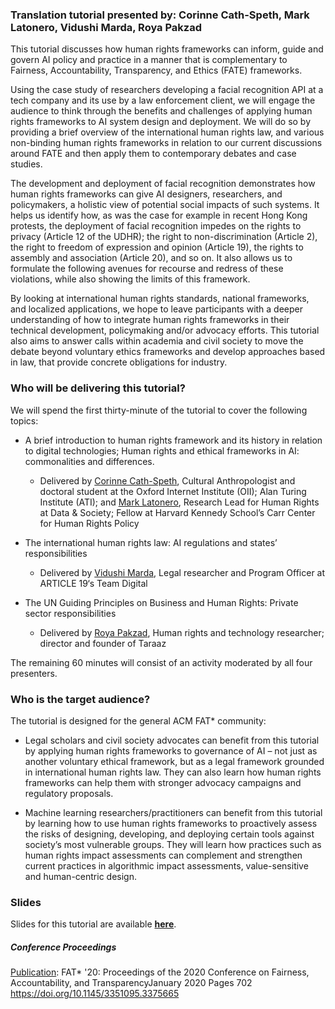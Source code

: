 
### Translation tutorial presented by: Corinne Cath-Speth, Mark Latonero, Vidushi Marda, Roya Pakzad

This tutorial discusses how human rights frameworks can inform, guide and govern AI policy and practice in a manner that is complementary to Fairness, Accountability, Transparency, and Ethics (FATE) frameworks. 

Using the case study of researchers developing a facial recognition API at a tech company and its use by a law enforcement client, we will engage the audience to think through the benefits and challenges of applying human rights frameworks to AI system design and deployment. We will do so by providing a brief overview of the international human rights law, and various non-binding human rights frameworks in relation to our current discussions around FATE and then apply them to contemporary debates and case studies. 

The development and deployment of facial recognition demonstrates how human rights frameworks can give AI designers, researchers, and policymakers, a holistic view of potential social impacts of such systems. It helps us identify how, as was the case for example in recent Hong Kong protests, the deployment of facial recognition impedes on the rights to privacy (Article 12 of the UDHR); the right to non-discrimination (Article 2), the right to freedom of expression and opinion (Article 19), the rights to assembly and association (Article 20), and so on. It also allows us to formulate the following avenues for recourse and redress of these violations, while also showing the limits of this framework. 

By looking at international human rights standards, national frameworks, and localized applications, we hope to leave participants with a deeper understanding of how to integrate human rights frameworks in their technical development, policymaking and/or advocacy efforts. This tutorial also aims to answer calls within academia and civil society to move the debate beyond voluntary ethics frameworks and develop approaches based in law, that provide concrete obligations for industry.  


### Who will be delivering this tutorial?

We will spend the first thirty-minute of the tutorial to cover the following topics:

- A brief introduction to human rights framework and its history in relation to digital technologies; Human rights and ethical frameworks in AI: commonalities and differences.
  - Delivered by [Corinne Cath-Speth](https://corinnecath.com/), Cultural Anthropologist and doctoral student at the Oxford Internet Institute (OII); Alan Turing Institute (ATI); and [Mark Latonero](https://datasociety.net/people/latonero-mark/), Research Lead for Human Rights at Data & Society; Fellow at Harvard Kennedy School’s Carr Center for Human Rights Policy

- The international human rights law: AI regulations and states’ responsibilities 
  - Delivered by [Vidushi Marda](http://vidushimarda.com/), Legal researcher and Program Officer at ARTICLE 19‘s Team Digital

- The UN Guiding Principles on Business and Human Rights: Private sector responsibilities
  - Delivered by [Roya Pakzad](https://www.royapakzad.co/), Human rights and technology researcher; director and founder of Taraaz

The remaining 60 minutes will consist of an activity moderated by all four presenters.

### Who is the target audience?

The tutorial is designed for the general ACM FAT* community:
 
- Legal scholars and civil society advocates can benefit from this tutorial by applying human rights frameworks to governance of AI – not just as another voluntary ethical framework, but as a legal framework grounded in international human rights law. They can also learn how human rights frameworks can help them with stronger advocacy campaigns and regulatory proposals. 

- Machine learning researchers/practitioners can benefit from this tutorial by learning how to use human rights frameworks to proactively assess the risks of designing, developing, and deploying certain tools against society’s most vulnerable groups. They will learn how practices such as human rights impact assessments can complement and strengthen current practices in algorithmic impact assessments, value-sensitive and human-centric design.

### Slides

Slides for this tutorial are available [**here**](https://docs.google.com/presentation/d/0B0dtc45vZ8CzQ2Qzai1yLVZzVUdqQ20xNDZ1UExyRFpTdHpz/edit#slide=id.g6df88204f3_1_48).


##### Conference Proceedings
[Publication](https://dl.acm.org/doi/abs/10.1145/3351095.3375665): FAT* '20: Proceedings of the 2020 Conference on Fairness, Accountability, and TransparencyJanuary 2020 Pages 702 https://doi.org/10.1145/3351095.3375665

